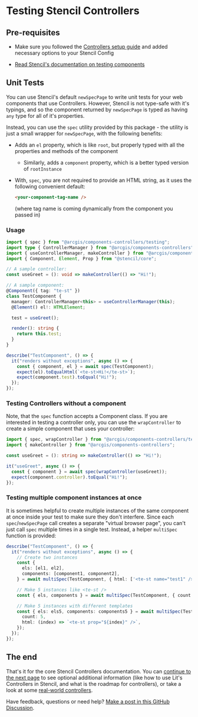 # Testing Stencil Controllers

## Pre-requisites

- Make sure you followed the [Controllers setup guide](./0.introduction.md#installation) and added necessary options
  to your Stencil Config

- [Read Stencil's documentation on testing components](https://stenciljs.com/docs/testing-overview)

## Unit Tests

You can use Stencil's default `newSpecPage` to write unit tests for your web
components that use Controllers. However, Stencil is not type-safe with it's
typings, and so the component returned by `newSpecPage` is typed as having `any`
type for all of it's properties.

Instead, you can use the `spec` utility provided by this package - the utility
is just a small wrapper for `newSpecPage`, with the following benefits:

- Adds an `el` property, which is like `root`, but properly typed with all the
  properties and methods of the component
  - Similarly, adds a `component` property, which is a better typed version
    of `rootInstance`
- With, `spec`, you are not required to provide an HTML string, as it uses
  the following convenient default:

  ```html
  <your-component-tag-name />
  ```

  (where tag name is coming dynamically from the component you passed in)

### Usage

```ts
import { spec } from "@arcgis/components-controllers/testing";
import type { ControllerManager } from "@arcgis/components-controllers";
import { useControllerManager, makeController } from "@arcgis/components-controllers";
import { Component, Element, Prop } from "@stencil/core";

// A sample controller:
const useGreet = (): void => makeController(() => "Hi!");

// A sample component:
@Component({ tag: "te-st" })
class TestComponent {
  manager: ControllerManager<this> = useControllerManager(this);
  @Element() el!: HTMLElement;

  test = useGreet();

  render(): string {
    return this.test;
  }
}

describe("TestComponent", () => {
  it("renders without exceptions", async () => {
    const { component, el } = await spec(TestComponent);
    expect(el).toEqualHtml(`<te-st>Hi!</te-st>`);
    expect(component.test).toEqual("Hi!");
  });
});
```

### Testing Controllers without a component

Note, that the `spec` function accepts a Component class. If you are interested
in testing a controller only, you can use the `wrapController` to create a
simple component that uses your controller:

```ts
import { spec, wrapController } from "@arcgis/components-controllers/testing";
import { makeController } from "@arcgis/components-controllers";

const useGreet = (): string => makeController(() => "Hi!");

it("useGreet", async () => {
  const { component } = await spec(wrapController(useGreet));
  expect(component.controller).toEqual("Hi!");
});
```

### Testing multiple component instances at once

It is sometimes helpful to create multiple instances of the same component at
once inside your test to make sure they don't interfere. Since each
`spec`/`newSpecPage` call creates a separate "virtual browser page", you can't
just call `spec` multiple times in a single test. Instead, a helper `multiSpec`
function is provided:

```ts
describe("TestComponent", () => {
  it("renders without exceptions", async () => {
    // Create two instances
    const {
      els: [el1, el2],
      components: [component1, component2],
    } = await multiSpec(TestComponent, { html: ['<te-st name="test1" />', '<te-st name="test2" />'] });

    // Make 5 instances like <te-st />
    const { els, components } = await multiSpec(TestComponent, { count: 5 });

    // Make 5 instances with different templates
    const { els: els5, components: components5 } = await multiSpec(Test, {
      count: 5,
      html: (index) => `<te-st prop="${index}" />`,
    });
  });
});
```

## The end

That's it for the core Stencil Controllers documentation.
You can [continue to the next page](./6.lit.tsx) to see optional additional
information (like how to use Lit's Controllers in Stencil, and what is the
roadmap for controllers), or take a look at some
[real-world controllers](./README.md#real-world-examples).

Have feedback, questions or need help? [Make a post in this GitHub Discussion](https://devtopia.esri.com/WebGIS/arcgis-web-components/discussions/711).

